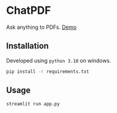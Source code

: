 # ChatPDF

Ask anything to PDFs.
[Demo](https://chatpdfsample.streamlit.app/)

## Installation

Developed using `python 3.10` on windows.

```bash
pip install -r requirements.txt
```

## Usage

```bash
streamlit run app.py
```

